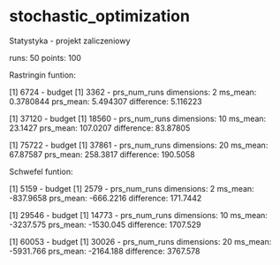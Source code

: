 # stochastic_optimization
Statystyka - projekt zaliczeniowy

runs: 50 
points: 100 

Rastringin funtion:

[1] 6724 - budget
[1] 3362 - prs_num_runs
dimensions: 2 
ms_mean: 0.3780844 
prs_mean: 5.494307 
difference: 5.116223 

[1] 37120 - budget
[1] 18560  - prs_num_runs
dimensions: 10 
ms_mean: 23.1427 
prs_mean: 107.0207 
difference: 83.87805 

[1] 75722 - budget
[1] 37861  - prs_num_runs
dimensions: 20 
ms_mean: 67.87587 
prs_mean: 258.3817 
difference: 190.5058 

Schwefel funtion:

[1] 5159 - budget
[1] 2579 - prs_num_runs
dimensions: 2 
ms_mean: -837.9658 
prs_mean: -666.2216 
difference: 171.7442 

[1] 29546 - budget
[1] 14773 - prs_num_runs
dimensions: 10 
ms_mean: -3237.575 
prs_mean: -1530.045 
difference: 1707.529 

[1] 60053 - budget
[1] 30026 - prs_num_runs
dimensions: 20 
ms_mean: -5931.766 
prs_mean: -2164.188 
difference: 3767.578 